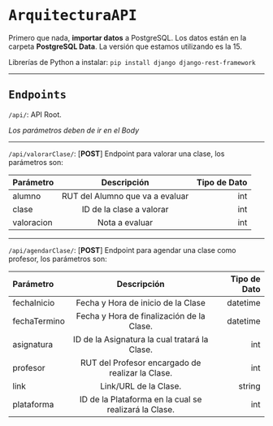 # <samp>ArquitecturaAPI</samp>
Primero que nada, **importar datos** a PostgreSQL. Los datos están en la carpeta **PostgreSQL Data**. La versión que estamos utilizando es la 15.

Librerías de Python a instalar: `pip install django django-rest-framework`

----

## <samp>Endpoints</samp>

`/api/`: API Root.

<p><i>Los parámetros deben de ir en el Body</i></p>

----

`/api/valorarClase/`: [**POST**] Endpoint para valorar una clase, los parámetros son: 

| Parámetro  |           Descripción           | Tipo de Dato |
| :--------- | :-----------------------------: | -----------: |
| alumno     | RUT del Alumno que va a evaluar |          int |
| clase      |    ID de la clase a valorar     |          int |
| valoracion |         Nota a evaluar          |          int |

----

`/api/agendarClase/`: [**POST**] Endpoint para agendar una clase como profesor, los parámetros son: 

| Parámetro    |                      Descripción                      | Tipo de Dato |
| :----------- | :---------------------------------------------------: | -----------: |
| fechaInicio  |          Fecha y Hora de inicio de la Clase           |     datetime |
| fechaTermino |       Fecha y Hora de finalización de la Clase.       |     datetime |
| asignatura   |     ID de la Asignatura la cual tratará la Clase.     |          int |
| profesor     |   RUT del Profesor encargado de realizar la Clase.    |          int |
| link         |                 Link/URL de la Clase.                 |       string |
| plataforma   | ID de la Plataforma en la cual se realizará la Clase. |          int |

